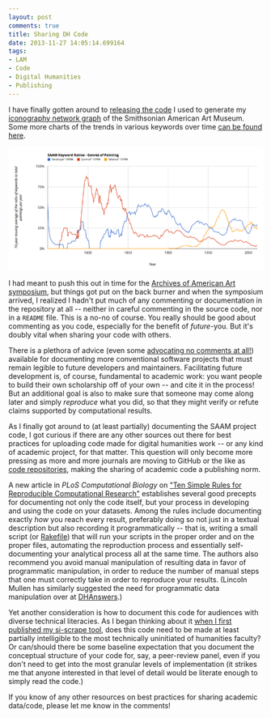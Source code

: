 ```yaml
---
layout: post
comments: true
title: Sharing DH Code
date: 2013-11-27 14:05:14.699164
tags:
- LAM
- Code
- Digital Humanities
- Publishing
---
```


I have finally gotten around to [releasing the code](https://github.com/mdlincoln/saam) I used to generate my [iconography network graph](/2013/11/12/networks-of-the-smithsonian-american-art-museum.html) of the Smithsonian American Art Museum.
Some more charts of the trends in various keywords over time [can be found here](https://docs.google.com/spreadsheet/ccc?key=0AsjvWNf_U5QbdF9fbVBUM1FIMXVlMU5WVTlEX2pqckE&usp=sharing).

[![SAAM collection iconography trends](/assets/images-display/saam_trends.png)](/assets/images/saam_trends.png)

I had meant to push this out in time for the [Archives of American Art symposium](/2013/11/15/american-art-history-and-digital-scholarship.html), but things got put on the back burner and when the symposium arrived, I realized I hadn't put much of any commenting or documentation in the repository at all -- neither in careful commenting in the source code, nor in a `README` file.
This is a no-no of course.
You really should be good about commenting as you code, especially for the benefit of *future*-you.
But it's doubly vital when sharing your code with others.

There is a plethora of advice (even some [advocating no comments at all!](http://www.codinghorror.com/blog/2008/07/coding-without-comments.html)) available for documenting more conventional software projects that must remain legible to future developers and maintainers.
Facilitating future development is, of course, fundamental to academic work:
you want people to build their own scholarship off of your own -- and cite it in the process!
But an additional goal is also to make sure that someone may come along later and simply *reproduce* what you did, so that they might verify or refute claims supported by computational results.

As I finally got around to (at least partially) documenting the SAAM project code, I got curious if there are any other sources out there for best practices for uploading code made for digital humanities work -- or any kind of academic project, for that matter.
This question will only become more pressing as more and more journals are moving to GitHub or the like as [code repositories](http://caseybergman.wordpress.com/2012/11/08/on-the-preservation-of-published-bioinformatics-code-on-github/), making the sharing of academic code a publishing norm.

A new article in *PLoS Computational Biology* on ["Ten Simple Rules for Reproducible Computational Research"](http://dx.doi.org/10.1371/journal.pcbi.1003285) establishes several good precepts for documenting not only the code itself, but your process in developing and using the code on your datasets.
Among the rules include documenting exactly *how* you reach every result, preferably doing so not just in a textual description but also recording it programmatically --
that is, writing a small script (or [Rakefile](http://rake.rubyforge.org)) that will run your scripts in the proper order and on the proper files, automating the reproduction process and essentially self-documenting your analytical process all at the same time.
The authors also recommend you avoid manual manipulation of resulting data in favor of programmatic manipulation, in order to reduce the number of manual steps that one must correctly take in order to reproduce your results.
(Lincoln Mullen has similarly suggested the need for programmatic data manipulation over at [DHAnswers](http://web.archive.org/web/20160930211508/http://digitalhumanities.org/answers/topic/what-are-the-best-practices-for-data-curation-in-github).)

Yet another consideration is how to document this code for audiences with diverse technical literacies.
As I began thinking about it [when I first published my si-scrape tool](/2013/08/09/parsing-the-smithsonian.html), does this code need to be made at least partially intelligible to the most technically uninitiated of humanities faculty?
Or can/should there be some baseline expectation that you document the conceptual structure of your code for, say, a peer-review panel, even if you don't need to get into the most granular levels of implementation
(it strikes me that anyone interested in that level of detail would be literate enough to simply read the code.)

If you know of any other resources on best practices for sharing academic data/code, please let me know in the comments!
